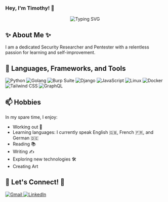 ### Hey, I'm Timothy! 👋

<p align="center">
  <img src="https://readme-typing-svg.herokuapp.com?font=Fira+Code&size=24&duration=2000&pause=500&color=6E63DD&width=435&lines=Security+Researcher+%26+Pentester;Passionate+Learner;Always+Exploring..." alt="Typing SVG" />
</p>

## ✨ About Me ✨
I am a dedicated Security Researcher and Pentester with a relentless passion for learning and self-improvement. 

## 🔭 Languages, Frameworks, and Tools

<p align="left">
  <img src="https://img.shields.io/badge/python-3670A0?style=for-the-badge&logo=python&logoColor=ffdd54" alt="Python">
  <img src="https://img.shields.io/badge/Go-00ADD8?style=for-the-badge&logo=go&logoColor=white" alt="Golang">
  <img src="https://img.shields.io/badge/Burp%20Suite-F63?logo=burpsuite&logoColor=fff&style=for-the-badge" alt="Burp Suite">
  <img src="https://img.shields.io/badge/Django-092E20?style=for-the-badge&logo=django&logoColor=green" alt="Django">
  <img src="https://img.shields.io/badge/javascript-%23323330.svg?style=for-the-badge&logo=javascript&logoColor=%23F7DF1E" alt="JavaScript">
  <img src="https://img.shields.io/badge/Linux-FCC624?style=for-the-badge&logo=linux&logoColor=black" alt="Linux">
  <img src="https://img.shields.io/badge/Docker-2496ED?style=for-the-badge&logo=docker&logoColor=white" alt="Docker">
  <img src="https://img.shields.io/badge/Tailwind%20CSS-38B2AC?style=for-the-badge&logo=tailwind-css&logoColor=white" alt="Tailwind CSS"> 
  <img src="https://img.shields.io/badge/GraphQL-E10098?style=for-the-badge&logo=graphql&logoColor=white" alt="GraphQL">
</p>


## 📫 Hobbies
In my spare time, I enjoy:
- Working out 💪
- Learning languages: I currently speak English 🇬🇧, French 🇫🇷, and German 🇩🇪
- Reading 📚
- Writing ✍️
- Exploring new technologies 🛠️
- Creating Art

## 📧 Let's Connect! 📧

<p align="left">
  <a href="mailto:timothyomo60@gmail.com">
    <img src="https://img.shields.io/badge/Gmail-D14836?style=for-the-badge&logo=gmail&logoColor=white" alt="Gmail">
  </a>
  <a href="https://www.linkedin.com/in/timothyomo">
    <img src="https://img.shields.io/badge/LinkedIn-0A66C2?style=for-the-badge&logo=linkedin&logoColor=white" alt="LinkedIn">
  </a>
</p>

